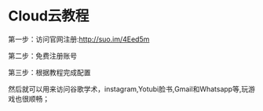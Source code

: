 # Cloud云教程

第一步：访问官网注册:http://suo.im/4Eed5m

第二步：免费注册账号

第三步：根据教程完成配置

然后就可以用来访问谷歌学术，instagram,Yotubi脸书,Gmail和Whatsapp等,玩游戏也很顺畅；
